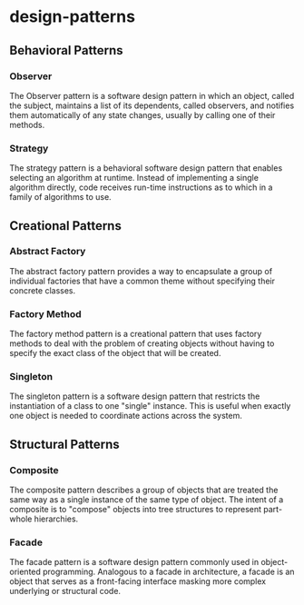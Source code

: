 # design-patterns

## Behavioral Patterns

### Observer

The Observer pattern is a software design pattern in which an object, called the subject, maintains a list of its dependents, called observers, and notifies them automatically of any state changes, usually by calling one of their methods.

### Strategy

The strategy pattern is a behavioral software design pattern that enables selecting an algorithm at runtime. Instead of implementing a single algorithm directly, code receives run-time instructions as to which in a family of algorithms to use.

## Creational Patterns

### Abstract Factory

The abstract factory pattern provides a way to encapsulate a group of individual factories that have a common theme without specifying their concrete classes.

### Factory Method

The factory method pattern is a creational pattern that uses factory methods to deal with the problem of creating objects without having to specify the exact class of the object that will be created.

### Singleton

The singleton pattern is a software design pattern that restricts the instantiation of a class to one "single" instance. This is useful when exactly one object is needed to coordinate actions across the system.

## Structural Patterns

### Composite

The composite pattern describes a group of objects that are treated the same way as a single instance of the same type of object. The intent of a composite is to "compose" objects into tree structures to represent part-whole hierarchies.

### Facade

The facade pattern is a software design pattern commonly used in object-oriented programming. Analogous to a facade in architecture, a facade is an object that serves as a front-facing interface masking more complex underlying or structural code.